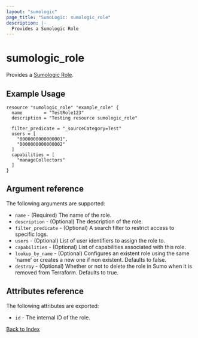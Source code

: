 ```yaml
---
layout: "sumologic"
page_title: "SumoLogic: sumologic_role"
description: |-
  Provides a Sumologic Role
---
```


# sumologic_role
Provides a [Sumologic Role][1].

## Example Usage
```hcl
resource "sumologic_role" "example_role" {
  name        = "TestRole123"
  description = "Testing resource sumologic_role"

  filter_predicate = "_sourceCategory=Test"
  users = [
    "0000000000000001",
    "0000000000000002"
  ]
  capabilities = [
    "manageCollectors"
  ]
}
```

## Argument reference
The following arguments are supported:
- `name` - (Required) The name of the role.
- `description` - (Optional) The description of the role.
- `filter_predicate` - (Optional) A search filter to restrict access to specific logs.
- `users` - (Optional) List of user identifiers to assign the role to.
- `capabilities` - (Optional) List of capabilities associated with this role.
- `lookup_by_name` - (Optional) Configures an existent role using the same 'name' or creates a new one if non existent. Defaults to false.
- `destroy` - (Optional) Whether or not to delete the role in Sumo when it is removed from Terraform.  Defaults to true.

## Attributes reference
The following attributes are exported:
- `id` - The internal ID of the role.


[Back to Index][0]

[0]: ../README.md
[1]: https://help.sumologic.com/Manage/Users-and-Roles/Manage-Roles
